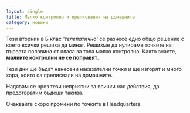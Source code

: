 ```yaml
---
layout: single
title: Малко контролно и преписвания на домашните
category: новини
---
```


Този вторник в Б клас _'телепатично'_ се разнесе едно общо решение с което всички решиха да минат.
Решихме да нулираме точките на първата половина от класа за това малко контролно.
Както знаете, **малките контролни не се поправят**.

Тези дни ще бъдат нанесени наказателни точки и ще изгорят и много хора, които са преписвали на домашните.

Надявам се чрез тези неприятни за всички нас действия, да предотвратим бъдещи такива.

Очаквайте скоро промени по точките в Headquarters.
